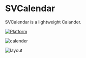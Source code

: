 # SVCalendar

SVCalendar is a lightweight Calander.

[![Platform](https://img.shields.io/badge/platform-iOS-green.svg)]()


![calender](/calendar.gif "calender")

![layout](/calenderH.gif "calenderH")
